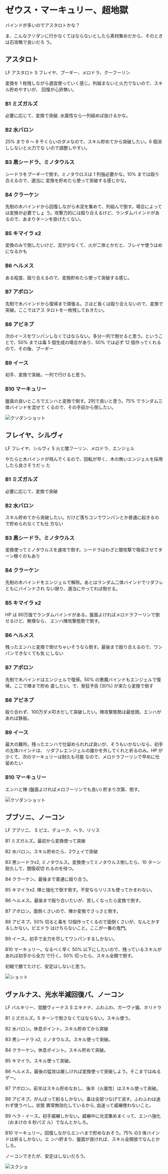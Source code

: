 # ゼウス・マーキュリー、超地獄 

バインドが多いのでアスタロトかな？

ま、こんなクソダンに行かなくてはならないとしたら素材集めだから、そのときは石攻略で良いだろ
う。

## アスタロト

LF アスタロト
S  フレイヤ、プーギー、メロドラ、クーフーリン

変換を 1 枚残しながら適宜使っていく感じ。列組まないと火力でないので、スキル貯めやすいが、
回復が心許無い。

### B1 ミズガルズ

必要に応じて、変換で突破. 水属性なら一列組めば抜けるかな。

### B2 水バロン

25% まで 6 〜 8 千くらいのダメなので、スキル貯めてから突破したい。6 個消ししないと火力でな
いので調整しやすい。

### B3 黒シードラ、ミノタウルス

シードラをプーギーで倒す。ミノタウロスは 1 列強必要かな。10% までは殴り合えるので、適当に
変換を貯めたら使って突破する感じかな。

### B4 クラーケン

先制の木バインドから回復しながら木泥を集めて、列組んで倒す。場合によっては変換が必要でしょ
う。攻撃力的には殴り合えるけど、ランダムバインドがあるので、あまりターンを掛けたくない。

### B5 キマイラ x2

変換のみで倒したいけど、泥が少なくて、火が二体とかだと、フレイヤ使うはめになるかも

### B6 ヘルメス

ある程度、殴り合えるので、変換貯めたら使って突破する感じ。

### B7 アポロン

先制で木バインドから復帰まで頑張る。さほど長くは殴り合えないので、変換で突破。ここではアス
タロトを一枚残しておきたい。

### B8 アビネプ

次のイースをワンパンしなくてはならない。多分一列で倒せると思う。ということで、50% までは毒
5 個生成の場合があり、50% では必ず 12 個作ってくれるので、その後、プーギー

### B9 イース

初手、変換で突破。一列で行けると思う。

### B10 マーキュリー

盤面の良いところでエンハと変換で倒す。2列で良いと思う。75% でランダム三体バインドを混ぜて
くるので、その手前から倒したい。

![クソダンショット](http://i.imgur.com/47VNmp3l.png)


## フレイヤ、シルヴィ

LF フレイヤ、シルヴィ
S  火と闇フーリン、メロドラ、エンジェル

やたらと木バインドが飛んでくるので、回転が早く、木の無いエンジェルを採用したら良さそうだっ
た

### B1 ミズガルズ

必要に応じて、変換で突破

### B2 水バロン

スキル貯めてから突破したい。だけど落ちコンでワンパンとか普通に起きるので貯められなくても仕
方ない

### B3 黒シードラ、ミノタウルス

変換使ってミノタウルスを速攻で倒す。シードラはわざと闇攻撃で吸収させてターン稼ぐのもあり

### B4 クラーケン

先制の木バインドをエンジェルで解除。あとはランダム二体バインドでリダフレともにバインドされ
ない限り、適当にやってれば倒せる。

### B5 キマイラ x2

HP は 80万強でランダムバインドがある。盤面よければメロドラフーリンで倒せるけど、無理なら、
エンハ陣攻撃態勢で倒す。

### B6 ヘルメス

残ったエンハと変換で倒せちゃいそうなら倒す。最後まで殴り合えるので、ワンパンできなくても気
にしない

### B7 アポロン

先制で木バインドはエンジェルで復帰。50% の悪魔バインドもエンジェルで復帰。ここで陣まで貯め
直したい。で、発狂予告 (30%) が来たら変換で倒す

### B8 アビネプ

殴り合わず、100万ダメ叩きだして突破したい。陣攻撃態勢は最低限。エンハがあれば鉄板。

### B9 イース

最大の難所。残ったエンハで仕留められれば良いが、そうもいかないなら、初手の五体バインドは、
リダフレエンジェルの誰かを外してくれと祈るのみ。HP が少くて、次のマーキュリーは耐久も可能
なので、メロドラフーリンで早めに仕留めたい

### B10 マーキュリー

エンハと陣 (盤面よければメロフーリンでも良い) 貯まり次第、倒す。

![クソダンショット](http://i.imgur.com/SygM6qnl.jpg)


## ブブソニ、ノーコン
LF ブブソニ、
S ピエ、デューク、ヘラ、リリス

B1 ミズガルズ。最初から変換使って突破

B2 水バロン。スキル貯めたら、2ウェイで突破

B3 黒シードラx2, ミノタウルス。変換使ってミノタウルス倒したら、10 ターン耐久して、闇吸収切
れるのを待つ。

B4 クラーケン。最後まで普通に殴り合う。

B5 キマイラx2. 陣と強化で倒す倒す。不安ならリリスも使ってかまわない。

B6 ヘルメス。最後まで殴り合いたいが、苦しくなったら変換で倒す。

B7 アポロン。面倒くさいので、陣か変換でさっさと倒す。

B8 アビネプ。50% 切ると毒を 12個作ってくるので面倒くさいが、なんとかするしかない。ピエドラ
はけちらないこと。ここが一番の鬼門。

B9 イース。初手で全力を尽してワンパンするしかない。

B10 マーキュリー。なるべく早く 50% 以下にしたいので、残っているスキルがあれば初手から全力
で行く。50% 切ったら、スキル全開で倒す。

初戦で勝てたけど、安定はしないと思う。

![ショット]( http://i.imgur.com/1OenluSl.jpg )

## ヴァルナス、光水半減回復パ、ノーコン

LF バルキリー、覚醒ヴィーナス
S  エキドナ、ふわふわ、ガーヴァ猫、ホリドラ

B1 ミズガルズ。5 ターンで倒さなくてはならない。スキル使う。

B2 水バロン。休息ポイント。スキル貯めてから突破

B3 黒シードラ x2, ミノタウルス。スキル使って突破。

B4 クラーケン。休息ポイント。スキル貯めて突破。

B5 キマイラ。スキル使って突破。

B6 ヘルメス。最後の猛攻は厳しければ変換使って突破しよう。そこまではぬるゲー。

B7 アポロン。前半はスキル貯めなおし、後半（火属性）はスキル使って突破。

B8 アビネプ。がんばって削るしかない。毒は全部つなげて消す。ふわふわは迷わず使うべし。状態
異常無効化しているから, 血迷って威嚇使わないこと。

B9 ヘラ・イース。初手威嚇しかない。威嚇中に光泥集めまくって、エンハ強化（おまけの 6 秒パズ
ル）でなんとかしろ。

B10 マーキュリー。回復しながらエンハまで貯めなおそう。75% の3 体バインドは祈るしかない。エ
ンハ貯まり、盤面が良ければ、スキル全開放でなんとかしろ。

ノーコンできたが、安定はしないだろう。

![スクショ](http://i.imgur.com/BNqoWvPl.jpg )

<!-- vim: set tw=90 filetype=markdown : -->

